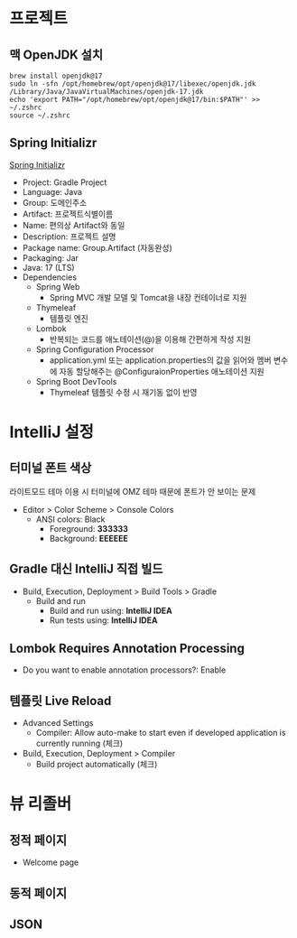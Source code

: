 # 프로젝트
## 맥 OpenJDK 설치
```
brew install openjdk@17
sudo ln -sfn /opt/homebrew/opt/openjdk@17/libexec/openjdk.jdk /Library/Java/JavaVirtualMachines/openjdk-17.jdk
echo 'export PATH="/opt/homebrew/opt/openjdk@17/bin:$PATH"' >> ~/.zshrc
source ~/.zshrc
```
## Spring Initializr
[Spring Initializr](https://start.spring.io/)
* Project: Gradle Project
* Language: Java
* Group: 도메인주소
* Artifact: 프로젝트식별이름
* Name: 편의상 Artifact와 동일
* Description: 프로젝트 설명
* Package name: Group.Artifact (자동완성)
* Packaging: Jar
* Java: 17 (LTS)
* Dependencies
  * Spring Web
    * Spring MVC 개발 모델 및 Tomcat을 내장 컨테이너로 지원
  * Thymeleaf
    * 템플릿 엔진
  * Lombok
    * 반복되는 코드를 애노테이션(@)을 이용해 간편하게 작성 지원
  * Spring Configuration Processor
    * application.yml 또는 application.properties의 값을 읽어와 멤버 변수에 자동 할당해주는 @ConfiguraionProperties 애노테이션 지원
  * Spring Boot DevTools
    * Thymeleaf 템플릿 수정 시 재기동 없이 반영
# IntelliJ 설정
## 터미널 폰트 색상
라이트모드 테마 이용 시 터미널에 OMZ 테마 때문에 폰트가 안 보이는 문제
* Editor > Color Scheme > Console Colors
  * ANSI colors: Black
    * Foreground: **333333**
    * Background: **EEEEEE**
## Gradle 대신 IntelliJ 직접 빌드
* Build, Execution, Deployment > Build Tools > Gradle
  * Build and run
    * Build and run using: **IntelliJ IDEA**
    * Run tests using: **IntelliJ IDEA**
## Lombok Requires Annotation Processing
* Do you want to enable annotation processors?: Enable
## 템플릿 Live Reload
* Advanced Settings
  * Compiler: Allow auto-make to start even if developed application is currently running (체크)
* Build, Execution, Deployment > Compiler
  * Build project automatically (체크)
# 뷰 리졸버
## 정적 페이지
* Welcome page

## 동적 페이지

## JSON
